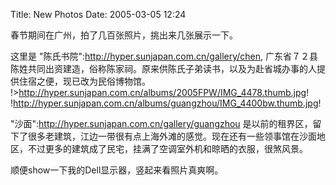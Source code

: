 Title: New Photos
Date: 2005-03-05 12:24

春节期间在广州，拍了几百张照片，挑出来几张展示一下。

这里是 "陈氏书院":http://hyper.sunjapan.com.cn/gallery/chen, 广东省７２县陈姓共同出资建造，俗称陈家祠。原来供陈氏子弟读书，以及为赴省城办事的人提供住宿之便，现已改为民俗博物馆。
!>http://hyper.sunjapan.com.cn/albums/2005FPW/IMG_4478.thumb.jpg!
!http://hyper.sunjapan.com.cn/albums/guangzhou/IMG_4400bw.thumb.jpg!

"沙面":http://hyper.sunjapan.com.cn/gallery/guangzhou 是以前的租界区，留下了很多老建筑，江边一带很有点上海外滩的感觉。现在还有一些领事馆在沙面地区，不过更多的建筑成了民宅，挂满了空调室外机和晾晒的衣服，很煞风景。

顺便show一下我的Dell显示器，竖起来看照片真爽啊。